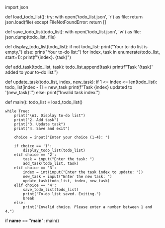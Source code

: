 import json

def load_todo_list():
    try:
        with open('todo_list.json', 'r') as file:
            return json.load(file)
    except FileNotFoundError:
        return []

def save_todo_list(todo_list):
    with open('todo_list.json', 'w') as file:
        json.dump(todo_list, file)

def display_todo_list(todo_list):
    if not todo_list:
        print("Your to-do list is empty.")
    else:
        print("Your to-do list:")
        for index, task in enumerate(todo_list, start=1):
            print(f"{index}. {task}")

def add_task(todo_list, task):
    todo_list.append(task)
    print(f"Task '{task}' added to your to-do list.")

def update_task(todo_list, index, new_task):
    if 1 <= index <= len(todo_list):
        todo_list[index - 1] = new_task
        print(f"Task {index} updated to '{new_task}'.")
    else:
        print("Invalid task index.")

def main():
    todo_list = load_todo_list()

    while True:
        print("\n1. Display to-do list")
        print("2. Add task")
        print("3. Update task")
        print("4. Save and exit")

        choice = input("Enter your choice (1-4): ")

        if choice == '1':
            display_todo_list(todo_list)
        elif choice == '2':
            task = input("Enter the task: ")
            add_task(todo_list, task)
        elif choice == '3':
            index = int(input("Enter the task index to update: "))
            new_task = input("Enter the new task: ")
            update_task(todo_list, index, new_task)
        elif choice == '4':
            save_todo_list(todo_list)
            print("To-do list saved. Exiting.")
            break
        else:
            print("Invalid choice. Please enter a number between 1 and 4.")

if __name__ == "__main__":
    main()
